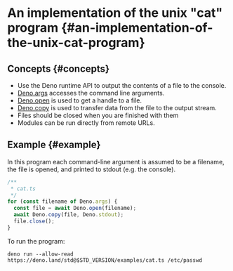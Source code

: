 # An implementation of the unix "cat" program {#an-implementation-of-the-unix-cat-program}

## Concepts {#concepts}

- Use the Deno runtime API to output the contents of a file to the console.
- [Deno.args](https://doc.deno.land/builtin/stable#Deno.args) accesses the
  command line arguments.
- [Deno.open](https://doc.deno.land/builtin/stable#Deno.open) is used to get a
  handle to a file.
- [Deno.copy](https://doc.deno.land/builtin/stable#Deno.copy) is used to
  transfer data from the file to the output stream.
- Files should be closed when you are finished with them
- Modules can be run directly from remote URLs.

## Example {#example}

In this program each command-line argument is assumed to be a filename, the file
is opened, and printed to stdout (e.g. the console).

```ts
/**
 * cat.ts
 */
for (const filename of Deno.args) {
  const file = await Deno.open(filename);
  await Deno.copy(file, Deno.stdout);
  file.close();
}
```

To run the program:

```shell
deno run --allow-read https://deno.land/std@$STD_VERSION/examples/cat.ts /etc/passwd
```
